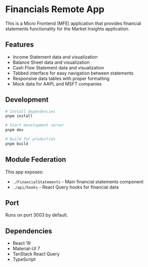 # Financials Remote App

This is a Micro Frontend (MFE) application that provides financial statements functionality for the Market Insights application.

## Features

- Income Statement data and visualization
- Balance Sheet data and visualization
- Cash Flow Statement data and visualization
- Tabbed interface for easy navigation between statements
- Responsive data tables with proper formatting
- Mock data for AAPL and MSFT companies

## Development

```bash
# Install dependencies
pnpm install

# Start development server
pnpm dev

# Build for production
pnpm build
```

## Module Federation

This app exposes:

- `./FinancialStatements` - Main financial statements component
- `./api/hooks` - React Query hooks for financial data

## Port

Runs on port 3003 by default.

## Dependencies

- React 19
- Material-UI 7
- TanStack React Query
- TypeScript
